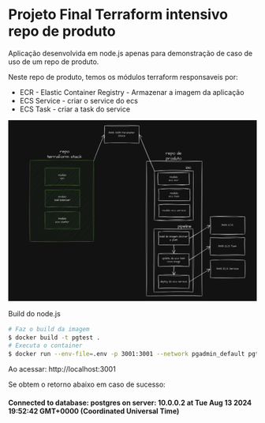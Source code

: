 # Projeto Final Terraform intensivo repo de produto

Aplicação desenvolvida em node.js apenas para demonstração de caso de uso de um repo de produto.

Neste repo de produto, temos os módulos terraform responsaveis por:

* ECR - Elastic Container Registry - Armazenar a imagem da aplicação
* ECS Service - criar o service do ecs
* ECS Task - criar a task do service

![](docs/stack.png)


Build do node.js

```sh
# Faz o build da imagem
$ docker build -t pgtest .
# Executa o container
$ docker run --env-file=.env -p 3001:3001 --network pgadmin_default pgtest
```

Ao acessar: http://localhost:3001

Se obtem o retorno abaixo em caso de sucesso:

#### Connected to database: postgres on server: 10.0.0.2 at Tue Aug 13 2024 19:52:42 GMT+0000 (Coordinated Universal Time)
